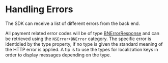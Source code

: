 # Handling Errors

The SDK can receive a list of different errors from the back end.

All payment related error codes will be of type [BNErrorResponse](https://github.com/bambora/BNPayment-iOS/blob/master/BNPayment/Core/Models/BNErrorResponse.h) and can be retrieved using the `NSError+BNError` category. The specific error is identidied by the type property, if no type is given the standard meaning of the HTTP error is applied. A tip is to use the types for localization keys in order to display messages depending on the type.
